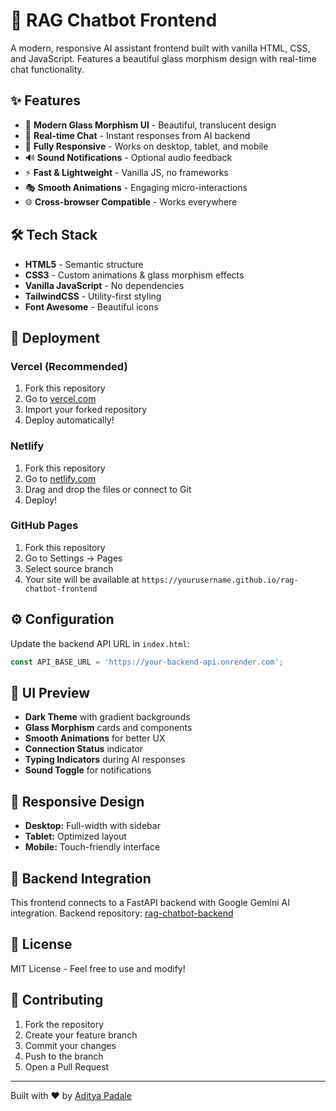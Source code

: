 # 🤖 RAG Chatbot Frontend

A modern, responsive AI assistant frontend built with vanilla HTML, CSS, and JavaScript. Features a beautiful glass morphism design with real-time chat functionality.

## ✨ Features

- 🎨 **Modern Glass Morphism UI** - Beautiful, translucent design
- 🚀 **Real-time Chat** - Instant responses from AI backend
- 📱 **Fully Responsive** - Works on desktop, tablet, and mobile
- 🔊 **Sound Notifications** - Optional audio feedback
- ⚡ **Fast & Lightweight** - Vanilla JS, no frameworks
- 🎭 **Smooth Animations** - Engaging micro-interactions
- 🌐 **Cross-browser Compatible** - Works everywhere

## 🛠 Tech Stack

- **HTML5** - Semantic structure
- **CSS3** - Custom animations & glass morphism effects
- **Vanilla JavaScript** - No dependencies
- **TailwindCSS** - Utility-first styling
- **Font Awesome** - Beautiful icons

## 🚀 Deployment

### Vercel (Recommended)
1. Fork this repository
2. Go to [vercel.com](https://vercel.com)
3. Import your forked repository
4. Deploy automatically!

### Netlify
1. Fork this repository
2. Go to [netlify.com](https://netlify.com)
3. Drag and drop the files or connect to Git
4. Deploy!

### GitHub Pages
1. Fork this repository
2. Go to Settings → Pages
3. Select source branch
4. Your site will be available at `https://yourusername.github.io/rag-chatbot-frontend`

## ⚙️ Configuration

Update the backend API URL in `index.html`:

```javascript
const API_BASE_URL = 'https://your-backend-api.onrender.com';
```

## 🎨 UI Preview

- **Dark Theme** with gradient backgrounds
- **Glass Morphism** cards and components  
- **Smooth Animations** for better UX
- **Connection Status** indicator
- **Typing Indicators** during AI responses
- **Sound Toggle** for notifications

## 📱 Responsive Design

- **Desktop:** Full-width with sidebar
- **Tablet:** Optimized layout
- **Mobile:** Touch-friendly interface

## 🔌 Backend Integration

This frontend connects to a FastAPI backend with Google Gemini AI integration. Backend repository: [rag-chatbot-backend](https://github.com/Aditya-padale/Rag-Chatbot)

## 📄 License

MIT License - Feel free to use and modify!

## 🤝 Contributing

1. Fork the repository
2. Create your feature branch
3. Commit your changes
4. Push to the branch
5. Open a Pull Request

---

Built with ❤️ by [Aditya Padale](https://github.com/Aditya-padale)
